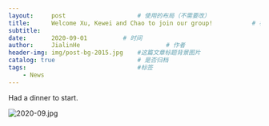 ```yaml
---
layout:     post   				    # 使用的布局（不需要改）
title:      Welcome Xu, Kewei and Chao to join our group!			# 标题 
subtitle:   
date:       2020-09-01			# 时间
author:     JialinHe						# 作者
header-img: img/post-bg-2015.jpg 	#这篇文章标题背景图片
catalog: true 						# 是否归档
tags:								#标签
    - News
---
```


<!-- ## Welcome Xu, Kewei and Chao to join our group -->

Had a dinner to start.

![2020-09.jpg](https://gitee.com/plusero/plusero/raw/master/img/picsInURL/2020-09.jpg)